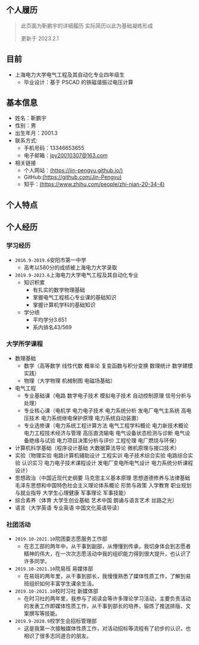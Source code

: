 
## 个人履历

> 此页面为靳鹏宇的详细履历 实际简历以此为基础凝练形成
>
> 更新于 2023.2.1

## 目前

- 上海电力大学电气工程及其自动化专业四年级生
    - 毕业设计：基于 PSCAD 的铁磁谐振过电压计算

## 基本信息

* 姓名：靳鹏宇
* 性别：男
* 出生年月：2001.3
* 联系方式:
    * 手机号码：13346653655
    * 电子邮箱：jpy20010307@163.com
* 相关链接
    * 个人网站：[(https://jin-pengyu.github.io/)](https://jin-pengyu.github.io/)
    * GitHub:[(https://github.com/Jin-Pengyu)](https://github.com/Jin-Pengyu)
    * 知乎：[(https://www.zhihu.com/people/zhi-nian-20-34-4)](https://www.zhihu.com/people/zhi-nian-20-34-4)

## 个人特点

## 个人经历

### 学习经历
- `2016.9-2019.6`安阳市第一中学
    - 高考以580分的成绩被上海电力大学录取
- `2019.9-2023.6`上海电力大学电气工程及其自动化专业
    - 知识积累
        - 有扎实的数学物理基础
        - 掌握电气工程核心专业课的基础知识
        - 掌握计算机学科的基础知识
    - 学分绩
        - 平均学分3.651
        - 系内排名43/569


### 大学所学课程
- 数理基础
    - 数学（高等数学 线性代数 概率论 复变函数与积分变换 数理统计 数学建模实践）
    - 物理（大学物理 机械制图 电磁场基础）
- 电气工程
    - 专业基础课（电路 数字电子技术 模拟电子技术 自动控制原理 信号分析与处理）
    - 专业核心课（电机学 电力电子技术 电力系统分析 发电厂电气主系统 高电压技术 电力系统继电保护原理 电力系统自动装置）
    - 专业选修课（电力系统工程计算方法 电气工程学科概论 电力新技术概论 电力工程技术经济与管理 高压直流输电 电气设备状态检测与诊断 电气设备绝缘与试验 电力项目决策分析与评价 工程伦理 电厂燃烧与环保）
- 计算机科学基础（程序设计基础 大数据算法导论 微机原理与接口技术）
- 实验（物理实验 电路计算机辅助设计 工程实训 电子技术综合实验 电路综合实验 认识实习 电力电子技术课程设计 发电厂变电所电气设计 电力系统分析课程设计）
- 思想政治（中国近现代史纲要 马克思主义基本原理 思想道德修养与法律基础 毛泽东思想和中国特色社会主义理论体系概论 形势与政策 入学教育 职业规划与就业指导 大学生心理健康 军事理论 军事技能）
- 综合素养（体育 大学生创业基础 艺术中国 朗诵与语言艺术 丝路之光）
- 语言（大学英语 专业英语 中国文化英语导读）

### 社团活动
- `2019.10-2021.10`院团委志愿服务工作部
    - 在志工部的两年中，从干事到副部，从懵懂到传承，我切身体会到志愿者精神的伟大，在一次次志愿活动中我的组织能力得到很大提升，也认识了许多同学。
- `2019.10-2021.10`院易班 易媒体部
    - 在易班的两年里，从干事到部长，我慢慢熟悉了媒体性质工作，了解到易班组织如何丰富学生课余生活。
- `2019.10-2021.10`校时习社 新媒体部
    - 在时习社的两年里，我参与了阅读会等许多理论学习活动，主要负责活动的发表工作即媒体性质工作，从干事到部长的培养，锻炼了推送排版、文案撰写等技能。
- `2019.9-2020.9`校学生会招标管理部
    - 这是我第一次接触媒体性质工作，对活动招标等流程有了初步的认识，也相识了很多志同道合的朋友。
